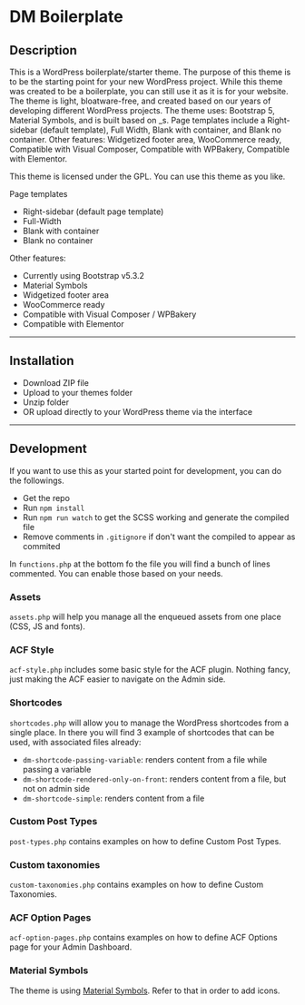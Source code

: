 # DM Boilerplate

## Description
This is a WordPress boilerplate/starter theme. The purpose of this theme is to be the starting point for your new WordPress project. While this theme was created to be a boilerplate, you can still use it as it is for your website. The theme is light, bloatware-free, and created based on our years of developing different WordPress projects. The theme uses: Bootstrap 5, Material Symbols, and is built based on _s. Page templates include a Right-sidebar (default template), Full Width, Blank with container, and Blank no container. Other features: Widgetized footer area, WooCommerce ready, Compatible with Visual Composer, Compatible with WPBakery, Compatible with Elementor. 

This theme is licensed under the GPL. You can use this theme as you like.

Page templates
* Right-sidebar (default page template)
* Full-Width
* Blank with container
* Blank no container

Other features:
* Currently using Bootstrap v5.3.2
* Material Symbols
* Widgetized footer area
* WooCommerce ready
* Compatible with Visual Composer / WPBakery
* Compatible with Elementor

---

## Installation

* Download ZIP file
* Upload to your themes folder
* Unzip folder
* OR upload directly to your WordPress theme via the interface

---

## Development

If you want to use this as your started point for development, you can do the followings. 
* Get the repo
* Run `npm install`
* Run `npm run watch` to get the SCSS working and generate the compiled file
* Remove comments in `.gitignore` if don't want the compiled to appear as commited

In `functions.php` at the bottom fo the file you will find a bunch of lines commented. 
You can enable those based on your needs. 

### Assets
`assets.php` will help you manage all the enqueued assets from one place (CSS, JS and fonts).

### ACF Style
`acf-style.php` includes some basic style for the ACF plugin. 
Nothing fancy, just making the ACF easier to navigate on the Admin side. 

### Shortcodes
`shortcodes.php` will allow you to manage the WordPress shortcodes from a single place. 
In there you will find 3 example of shortcodes that can be used, with associated files already:
- `dm-shortcode-passing-variable`: renders content from a file while passing a variable
- `dm-shortcode-rendered-only-on-front`: renders content from a file, but not on admin side
- `dm-shortcode-simple`: renders content from a file

### Custom Post Types
`post-types.php` contains examples on how to define Custom Post Types.

### Custom taxonomies
`custom-taxonomies.php` contains examples on how to define Custom Taxonomies.

### ACF Option Pages
`acf-option-pages.php` contains examples on how to define ACF Options page for your Admin Dashboard.

### Material Symbols
The theme is using [Material Symbols](https://fonts.google.com/icons). 
Refer to that in order to add icons. 
